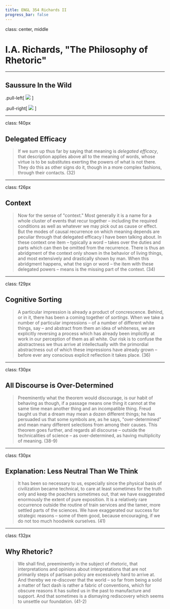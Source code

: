```yaml
---
title: ENGL 354 Richards II
progress_bar: false
---
```

class: center, middle

# I.A. Richards, "The Philosophy of Rhetoric"
---
## Saussure In the Wild

.pull-left[
![](../../../images/monster-mash.png)
]

.pull-right[
![](../../../images/monster-mash2.png)
]

---
class: f40px
## Delegated Efficacy
> If we sum up thus far by saying that meaning is *delegated efficacy*, that description applies above all to the meaning of words, whose virtue is to be substitutes exerting the powers of what is not there. They do this as other signs do it, though in a more complex fashions, through their contacts. (32)
---
class: f26px
## Context

> Now for the sense of "context." Most generally it is a name for a whole cluster of events that recur together – including the required conditions as well as whatever we may pick out as cause or effect. But the modes of causal recurrence on which meaning depends are peculiar through that delegated efficacy I have been talking about. In these context one item – typically a word – takes over the duties and parts which can then be omitted from the recurrence. There is thus an abridgment of the context only shown in the behavior of living things, and most extensively and drastically shown by man. When this abridgment happens, what the sign or word – the item with these delegated powers – means is the missing part of the context. (34)
---
class: f29px
## Cognitive Sorting

> A particular impression is already a product of concrescence. Behind, or in it, there has been a coming together of *sortings*. When we take a number of particular impressions – of a number of different white things, say – and abstract from them an idea of whiteness, we are explicitly reversing a process which has already been implicitly at work in our perception of them as all white. Our risk is to confuse the abstractness we thus arrive at intellectually with the primordial abstractness out of which these impressions have already grown – before ever any conscious explicit reflection it takes place. (36)
---
class: f30px

## All Discourse is Over-Determined
> Preeminently what the theorem would discourage,  is our habit of behaving as though, if a passage means one thing it cannot at the same time mean another thing and an incompatible thing. Freud taught us that a dream may mean a dozen different things; he has persuaded us that some symbols are, as he says, "over-determined" and mean many different selections from among their causes. This theorem goes further, and regards all discourse – outside the technicalities of science – as over-determined, as having multiplicity of meaning. (38-9)
---
class: f30px
## Explanation: Less Neutral Than We Think
> It has been so necessary to us, especially since the physical basis of civilization became technical, to care at least sometimes for the truth only and keep the poachers sometimes out, that we have exaggerated enormously the extent of pure exposition. It is a relatively rare occurrence outside the routine of train services and the tamer, more settled parts of the sciences. We have exaggerated our success for strategic reasons – some of them good, because encouraging, if we do not too much hoodwink ourselves. (41)
---
class: f32px

## Why Rhetoric?

> We shall find, preeminently in the subject of rhetoric, that interpretations and opinions about interpretations that are not primarily steps of partisan policy are excessively hard to arrive at. And thereby we re-discover that the world – so far from being a solid a matter of fact dash is rather a fabric of conventions, which for obscure reasons it has suited us in the past to manufacture and support. And that sometimes is a dismaying rediscovery which seems to unsettle our foundation. (41-2)

